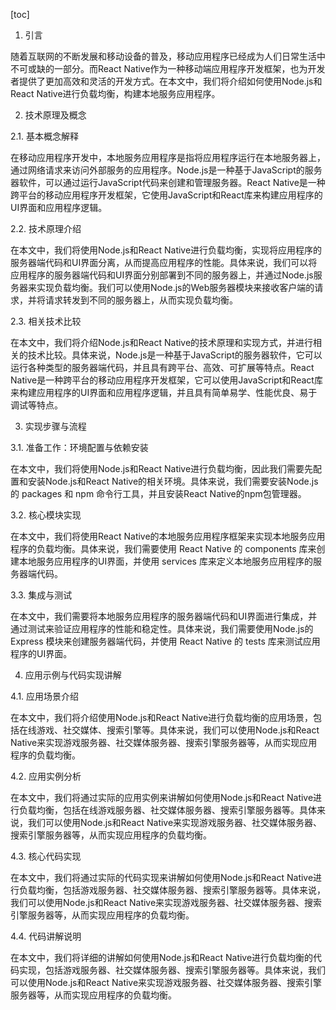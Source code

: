
[toc]                    
                
                
1. 引言

随着互联网的不断发展和移动设备的普及，移动应用程序已经成为人们日常生活中不可或缺的一部分。而React Native作为一种移动端应用程序开发框架，也为开发者提供了更加高效和灵活的开发方式。在本文中，我们将介绍如何使用Node.js和React Native进行负载均衡，构建本地服务应用程序。

2. 技术原理及概念

2.1. 基本概念解释

在移动应用程序开发中，本地服务应用程序是指将应用程序运行在本地服务器上，通过网络请求来访问外部服务的应用程序。Node.js是一种基于JavaScript的服务器软件，可以通过运行JavaScript代码来创建和管理服务器。React Native是一种跨平台的移动应用程序开发框架，它使用JavaScript和React库来构建应用程序的UI界面和应用程序逻辑。

2.2. 技术原理介绍

在本文中，我们将使用Node.js和React Native进行负载均衡，实现将应用程序的服务器端代码和UI界面分离，从而提高应用程序的性能。具体来说，我们可以将应用程序的服务器端代码和UI界面分别部署到不同的服务器上，并通过Node.js服务器来实现负载均衡。我们可以使用Node.js的Web服务器模块来接收客户端的请求，并将请求转发到不同的服务器上，从而实现负载均衡。

2.3. 相关技术比较

在本文中，我们将介绍Node.js和React Native的技术原理和实现方式，并进行相关的技术比较。具体来说，Node.js是一种基于JavaScript的服务器软件，它可以运行各种类型的服务器端代码，并且具有跨平台、高效、可扩展等特点。React Native是一种跨平台的移动应用程序开发框架，它可以使用JavaScript和React库来构建应用程序的UI界面和应用程序逻辑，并且具有简单易学、性能优良、易于调试等特点。

3. 实现步骤与流程

3.1. 准备工作：环境配置与依赖安装

在本文中，我们将使用Node.js和React Native进行负载均衡，因此我们需要先配置和安装Node.js和React Native的相关环境。具体来说，我们需要安装Node.js的 packages 和 npm 命令行工具，并且安装React Native的npm包管理器。

3.2. 核心模块实现

在本文中，我们将使用React Native的本地服务应用程序框架来实现本地服务应用程序的负载均衡。具体来说，我们需要使用 React Native 的 components 库来创建本地服务应用程序的UI界面，并使用 services 库来定义本地服务应用程序的服务器端代码。

3.3. 集成与测试

在本文中，我们需要将本地服务应用程序的服务器端代码和UI界面进行集成，并通过测试来验证应用程序的性能和稳定性。具体来说，我们需要使用Node.js的 Express 模块来创建服务器端代码，并使用 React Native 的 tests 库来测试应用程序的UI界面。

4. 应用示例与代码实现讲解

4.1. 应用场景介绍

在本文中，我们将介绍使用Node.js和React Native进行负载均衡的应用场景，包括在线游戏、社交媒体、搜索引擎等。具体来说，我们可以使用Node.js和React Native来实现游戏服务器、社交媒体服务器、搜索引擎服务器等，从而实现应用程序的负载均衡。

4.2. 应用实例分析

在本文中，我们将通过实际的应用实例来讲解如何使用Node.js和React Native进行负载均衡，包括在线游戏服务器、社交媒体服务器、搜索引擎服务器等。具体来说，我们可以使用Node.js和React Native来实现游戏服务器、社交媒体服务器、搜索引擎服务器等，从而实现应用程序的负载均衡。

4.3. 核心代码实现

在本文中，我们将通过实际的代码实现来讲解如何使用Node.js和React Native进行负载均衡，包括游戏服务器、社交媒体服务器、搜索引擎服务器等。具体来说，我们可以使用Node.js和React Native来实现游戏服务器、社交媒体服务器、搜索引擎服务器等，从而实现应用程序的负载均衡。

4.4. 代码讲解说明

在本文中，我们将详细的讲解如何使用Node.js和React Native进行负载均衡的代码实现，包括游戏服务器、社交媒体服务器、搜索引擎服务器等。具体来说，我们可以使用Node.js和React Native来实现游戏服务器、社交媒体服务器、搜索引擎服务器等，从而实现应用程序的负载均衡。

